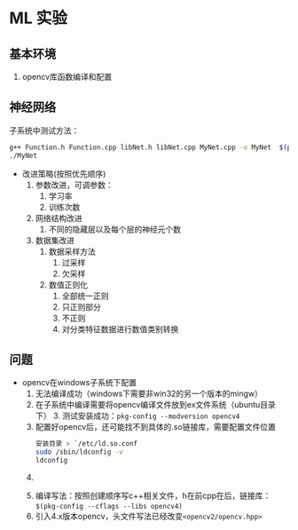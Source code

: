 # ML 实验

## 基本环境
1. opencv库函数编译和配置

## 神经网络
子系统中测试方法：
```bash
g++ Function.h Function.cpp libNet.h libNet.cpp MyNet.cpp -o MyNet  $(pkg-config --cflags --libs opencv4)
./MyNet
```
* 改进策略(按照优先顺序)
  1. 参数改进，可调参数：
     1. 学习率
     2. 训练次数
  2. 网络结构改进
     1. 不同的隐藏层以及每个层的神经元个数
  3. 数据集改进
     1. 数据采样方法
        1. 过采样
        2. 欠采样
     2. 数值正则化
        1. 全部统一正则
        2. 只正则部分
        3. 不正则
        4. 对分类特征数据进行数值类别转换
## 问题
* opencv在windows子系统下配置
  1. 无法编译成功（windows下需要非win32的另一个版本的mingw）
  2. 在子系统中编译需要将opencv编译文件放到ex文件系统（ubuntu目录下）
     3. 测试安装成功：`pkg-config --modversion opencv4`
  3. 配置好opencv后，还可能找不到具体的.so链接库，需要配置文件位置
     ```bash
     安装目录 > `/etc/ld.so.conf
     sudo /sbin/ldconfig -v
     ldconfig
  5. ```
  4. 编译写法：按照创建顺序写c++相关文件，h在前cpp在后，链接库：`$(pkg-config --cflags --libs opencv4)`
  5. 引入4.x版本opencv，头文件写法已经改变`<opencv2/opencv.hpp>`